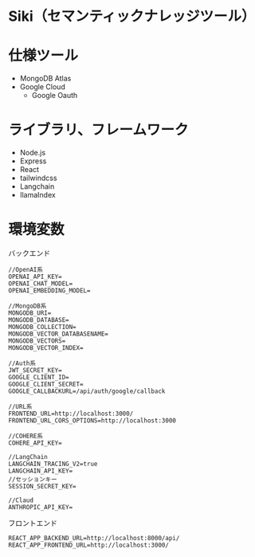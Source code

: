 # Siki（セマンティックナレッジツール）

# 仕様ツール
- MongoDB Atlas
- Google Cloud 
    - Google Oauth

# ライブラリ、フレームワーク
- Node.js
- Express
- React
- tailwindcss
- Langchain
- llamaIndex

# 環境変数
バックエンド
```
//OpenAI系
OPENAI_API_KEY=
OPENAI_CHAT_MODEL=
OPENAI_EMBEDDING_MODEL=

//MongoDB系
MONGODB_URI=
MONGODB_DATABASE=
MONGODB_COLLECTION=
MONGODB_VECTOR_DATABASENAME=
MONGODB_VECTORS=
MONGODB_VECTOR_INDEX=

//Auth系
JWT_SECRET_KEY=
GOOGLE_CLIENT_ID=
GOOGLE_CLIENT_SECRET=
GOOGLE_CALLBACKURL=/api/auth/google/callback

//URL系
FRONTEND_URL=http://localhost:3000/
FRONTEND_URL_CORS_OPTIONS=http://localhost:3000

//COHERE系
COHERE_API_KEY=

//LangChain
LANGCHAIN_TRACING_V2=true
LANGCHAIN_API_KEY=
//セッションキー
SESSION_SECRET_KEY=

//Claud
ANTHROPIC_API_KEY=
```

フロントエンド
```
REACT_APP_BACKEND_URL=http://localhost:8000/api/
REACT_APP_FRONTEND_URL=http://localhost:3000/
```
